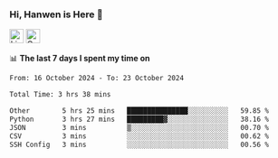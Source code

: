 ### Hi, Hanwen is Here 👋
<p>
	<a href="https://www.linkedin.com/in/liu-hanwen/"><img src="https://img.shields.io/badge/@hanwen-0A66C2?style=flat&logo=LinkedIn&logoColor=white" alt="Linkedin"  height="25px"/></a> 
	<a href="https://scholar.google.com/citations?user=HDF0su0AAAAJ"><img src="https://img.shields.io/badge/scholar-4385FE.svg?&style=plastic&logo=google-scholar&logoColor=white" alt="Google Scholar" height="25px"> </a>
</p>

📊 **The last 7 days I spent my time on** 
<!--START_SECTION:waka-->

```txt
From: 16 October 2024 - To: 23 October 2024

Total Time: 3 hrs 38 mins

Other        5 hrs 25 mins   ███████████████░░░░░░░░░░   59.85 %
Python       3 hrs 27 mins   █████████▓░░░░░░░░░░░░░░░   38.16 %
JSON         3 mins          ▒░░░░░░░░░░░░░░░░░░░░░░░░   00.70 %
CSV          3 mins          ░░░░░░░░░░░░░░░░░░░░░░░░░   00.62 %
SSH Config   3 mins          ░░░░░░░░░░░░░░░░░░░░░░░░░   00.56 %
```

<!--END_SECTION:waka-->


<!--
**david990917/david990917** is a ✨ _special_ ✨ repository because its `README.md` (this file) appears on your GitHub profile.

Here are some ideas to get you started:

- 🔭 I’m currently working on ...
- 🌱 I’m currently learning ...
- 👯 I’m looking to collaborate on ...
- 🤔 I’m looking for help with ...
- 💬 Ask me about ...
- 📫 How to reach me: ...
- 😄 Pronouns: ...
- ⚡ Fun fact: ...
-->
